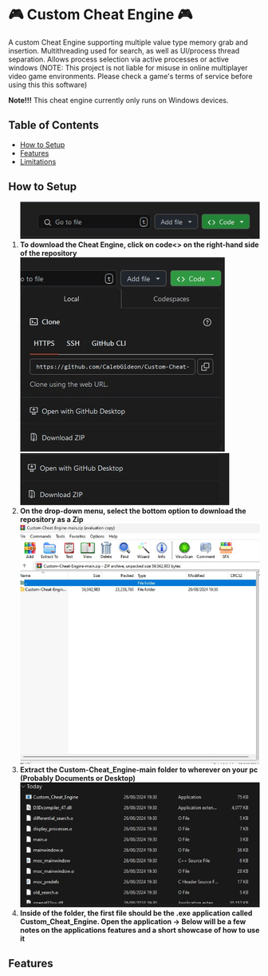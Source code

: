 # 🎮 Custom Cheat Engine 🎮

<div>

  <p>A custom Cheat Engine supporting multiple value type memory grab and insertion. Multithreading used for search, as well as UI/process thread separation. Allows process selection via active processes or active windows (NOTE: This project is not liable for misuse in online multiplayer video game environments. Please check a game's terms of service before using this this software)</p>

  <p><b>Note!!!</b> This cheat engine currently only runs on Windows devices.</p>
</div>

<div>
   <h2>Table of Contents</h2>
  <ul>
    <li><a href="#Setup">How to Setup</a></li>
    <li><a href="#Features">Features</a></li>
    <li><a href="Limitations">Limitations</a></li>
  </ul>
</div>

<div>
  <h2 id="Setup">How to Setup</h2>

  <ol>
    <img src="Readme_Image's/Instruct_One.jpg" alt="Folder 3" style="max-width:100%;">
    <br>
    <li><b>To download the Cheat Engine, click on code<> on the right-hand side of the repository</b></li>
    <img src="Readme_Image's/Instruct_Two.jpg" alt="Folder 3" style="max-width:100%;">
    <br>
    <img src="Readme_Image's/Instruct_Three.jpg" alt="Folder 3" style="max-width:100%;">
    <br>
    <li><b>On the drop-down menu, select the bottom option to download the repository as a Zip</b></li>
    <img src="Readme_Image's/Instruct_Four.jpg" alt="Folder 3" style="max-width:100%;">
    <br>
    <li><b>Extract the Custom-Cheat_Engine-main folder to wherever on your pc (Probably Documents or Desktop)</b></li>
    <img src="Readme_Image's/Instruct_Five.jpg" alt="Folder 3" style="max-width:100%;">
    <br>
    <li><b>Inside of the folder, the first file should be the .exe application called Custom_Cheat_Engine. Open the application -> Below will be a few notes on the applications features and a short showcase of how to use it</b></li>
  </ol>
</div>

<div>
  <h2 id="Features">Features</h2>
</div>
